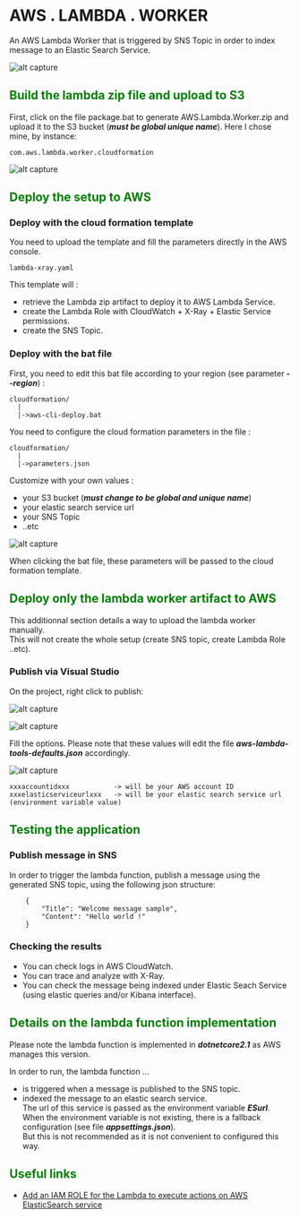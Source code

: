 # AWS . LAMBDA . WORKER

An AWS Lambda Worker that is triggered by SNS Topic in order to index message to an Elastic Search Service.

![alt capture](https://github.com/danmgs/AWS.Lambda.Worker/blob/master/img/deployed1.PNG)

## <span style="color:green">Build the lambda zip file and upload to S3</span>

First, click on the file package.bat to generate AWS.Lambda.Worker.zip and upload it to the S3 bucket (***must be global unique name***).
Here I chose mine, by instance:

```
com.aws.lambda.worker.cloudformation
```

![alt capture](https://github.com/danmgs/AWS.Lambda.Worker/blob/master/img/deployartifact1.PNG)

## <span style="color:green">Deploy the setup to AWS</span>

### Deploy with the cloud formation template

You need to upload the template and fill the parameters directly in the AWS console.

```
lambda-xray.yaml
```
This template will :
- retrieve the Lambda zip artifact to deploy it to AWS Lambda Service.
- create the Lambda Role with CloudWatch + X-Ray + Elastic Service permissions.
- create the SNS Topic.

### Deploy with the bat file

First, you need to edit this bat file according to your region (see parameter ***--region***) :
```
cloudformation/
  |
  |->aws-cli-deploy.bat
```

You need to configure the cloud formation parameters in the file :

```
cloudformation/
  |
  |->parameters.json
```

Customize with your own values :
- your S3 bucket (***must change to be global and unique name***)
- your elastic search service url
- your SNS Topic
- ..etc

![alt capture](https://github.com/danmgs/AWS.Lambda.Worker/blob/master/img/publishtoaws0.PNG)


When clicking the bat file, these parameters will be passed to the cloud formation template.

## <span style="color:green">Deploy only the lambda worker artifact to AWS</span>

This additionnal section details a way to upload the lambda worker manually.<br/>
This will not create the whole setup (create SNS topic, create Lambda Role ..etc).

### Publish via Visual Studio

On the project, right click to publish:

![alt capture](https://github.com/danmgs/AWS.Lambda.Worker/blob/master/img/publishtoaws1.PNG)

![alt capture](https://github.com/danmgs/AWS.Lambda.Worker/blob/master/img/publishtoaws2.PNG)

Fill the options. Please note that these values will edit the file ***aws-lambda-tools-defaults.json*** accordingly.


![alt capture](https://github.com/danmgs/AWS.Lambda.Worker/blob/master/img/publishtoaws3.PNG)

```
xxxaccountidxxx           -> will be your AWS account ID
xxxelasticserviceurlxxx   -> will be your elastic search service url (environment variable value)
```

## <span style="color:green">Testing the application</span>

### Publish message in SNS

In order to trigger the lambda function, publish a message using the generated SNS topic, using the following json structure:

```
	{
		"Title": "Welcome message sample",
		"Content": "Hello world !"
	}
```

### Checking the results

- You can check logs in AWS CloudWatch.
- You can trace and analyze with X-Ray.
- You can check the message being indexed under Elastic Seach Service (using elastic queries and/or Kibana interface).

## <span style="color:green">Details on the lambda function implementation</span>

Please note the lambda function is implemented in ***dotnetcore2.1*** as AWS manages this version.<br/>

In order to run, the lambda function ...
- is triggered when a message is published to the SNS topic.
- indexed the message to an elastic search service. <br/>
The url of this service is passed as the environment variable ***ESurl***.<br/>
When the environment variable is not existing, there is a fallback configuration (see file ***appsettings.json***).<br/>
But this is not recommended as it is not convenient to configured this way.

## <span style="color:green">Useful links</span>

- [Add an IAM ROLE for the Lambda to execute actions on AWS ElasticSearch service](https://stackoverflow.com/questions/53365764/cloudformation-template-to-push-cloudwatch-logs-to-elasticsearch)
